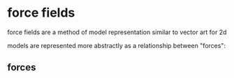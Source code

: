 # force fields

force fields are a method of model representation similar to vector art for 2d

models are represented more abstractly as a relationship between "forces":

## forces

